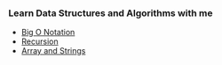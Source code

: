 ### Learn Data Structures and Algorithms with me

- [Big O Notation](leetcode_DSA_crash_course/time_and_space_complexity.md)
- [Recursion](leetcode_DSA_crash_course/recursion.md)
- [Array and Strings](leetcode_DSA_crash_course/array_and_strings.md)


